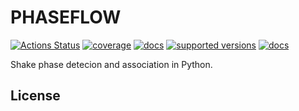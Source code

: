 # PHASEFLOW

[![Actions Status](https://github.com/shakeflow/phaseflow/actions/workflows/workflow.yml/badge.svg)](https://github.com/shakeflow/phaseflow/actions)
[![coverage](https://codecov.io/gh/shakeflow/phaseflow/branch/main/graph/badge.svg)](https://codecov.io/gh/shakeflow/phaseflow)
[![docs](https://img.shields.io/badge/docs-stable-blue.svg)](https://shakeflow.github.io/phaseflow/)
[![supported versions](https://img.shields.io/pypi/pyversions/phaseflow.svg?label=python_versions)](https://pypi.python.org/pypi/phaseflow)
[![docs](https://badge.fury.io/py/phaseflow.svg)](https://badge.fury.io/py/phaseflow)


Shake phase detecion and association in Python.

## License
